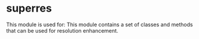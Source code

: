 # superres 
This module is used for: 
This module contains a set of classes and methods that can be used for resolution enhancement. 